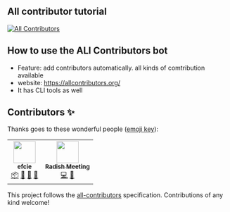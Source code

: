 ## All contributor tutorial

<!-- ALL-CONTRIBUTORS-BADGE:START - Do not remove or modify this section -->
[![All Contributors](https://img.shields.io/badge/all_contributors-2-orange.svg?style=flat-square)](#contributors-)
<!-- ALL-CONTRIBUTORS-BADGE:END -->

## How to use the ALl Contributors bot 
* Feature: add contributors automatically. all kinds of comtribution available
* website: https://allcontributors.org/
* It has CLI tools as well

## Contributors ✨

Thanks goes to these wonderful people ([emoji key](https://allcontributors.org/docs/en/emoji-key)):

<!-- ALL-CONTRIBUTORS-LIST:START - Do not remove or modify this section -->
<!-- prettier-ignore-start -->
<!-- markdownlint-disable -->
<table>
  <tr>
    <td align="center"><a href="http://www.efcie.org"><img src="https://avatars2.githubusercontent.com/u/59324399?v=4" width="50px;" alt=""/><br /><sub><b>efcie</b></sub></a><br /><a href="#platform-efcie" title="Packaging/porting to new platform">📦</a> <a href="#question-efcie" title="Answering Questions">💬</a> <a href="https://github.com/WeileiZeng/tutorial/issues?q=author%3Aefcie" title="Bug reports">🐛</a> <a href="https://github.com/WeileiZeng/tutorial/pulls?q=is%3Apr+reviewed-by%3Aefcie" title="Reviewed Pull Requests">👀</a></td>
    <td align="center"><a href="http://weileizeng.com"><img src="https://avatars1.githubusercontent.com/u/19247589?v=4" width="50px;" alt=""/><br /><sub><b>Radish Meeting</b></sub></a><br /><a href="https://github.com/WeileiZeng/tutorial/commits?author=WeileiZeng" title="Code">💻</a> <a href="https://github.com/WeileiZeng/tutorial/issues?q=author%3AWeileiZeng" title="Bug reports">🐛</a></td>
  </tr>
</table>

<!-- markdownlint-enable -->
<!-- prettier-ignore-end -->
<!-- ALL-CONTRIBUTORS-LIST:END -->

This project follows the [all-contributors](https://github.com/all-contributors/all-contributors) specification. Contributions of any kind welcome!
